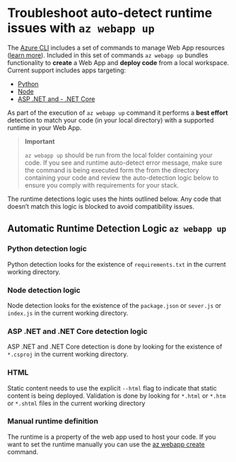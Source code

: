 # Troubleshoot auto-detect runtime issues with `az webapp up`

The [Azure CLI](https://docs.microsoft.com/en-us/cli/azure/?view=azure-cli-latest) includes a set of commands to manage Web App resources ([learn more](https://docs.microsoft.com/cli/azure/webapp?view=azure-cli-latest)). Included in this set of commands `az webapp up` bundles functionality to **create** a Web App and **deploy code** from a local workspace. Current support includes apps targeting:

- [Python](#python-detection-logic)
- [Node](#node-detection-logic)
- [ASP .NET and - .NET Core](#ASP-.NET-and-.NET-Core-detection-logic)

As part of the execution of `az webapp up` command it performs a **best effort** detection to match your code (in your local directory) with a supported runtime in your Web App.

> **Important**
>
> `az webapp up` should be run from the local folder containing your code. If you see and runtime auto-detect error message, make sure the command is being executed form the from the directory containing your code and review the auto-detection logic below to ensure you comply with requirements for your stack.
>

The runtime detections logic uses the hints outlined below. Any code that doesn’t match this logic is blocked to avoid compatibility issues.

## Automatic Runtime Detection Logic `az webapp up`

### Python detection logic

Python detection looks for the existence of `requirements.txt` in the current working directory.

### Node detection logic

Node detection looks for the existence of the `package.json` or `sever.js` or `index.js` in the current working directory.

### ASP .NET and .NET Core detection logic

ASP .NET and .NET Core detection is done by looking for the existence of `*.csproj` in the current working directory.

### HTML

Static content needs to use the explicit `--html` flag to indicate that static content is being deployed. Validation is done by looking for `*.html` or `*.htm` or `*.shtml` files in the current working directory

### Manual runtime definition

The runtime is a property of the web app used to host your code. If you want to set the runtime manually you can use the [az webapp create](https://docs.microsoft.com/cli/azure/webapp?view=azure-cli-latest#az-webapp-create) command.
